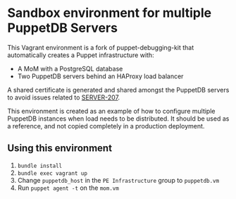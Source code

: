 # Sandbox environment for multiple PuppetDB Servers

This Vagrant environment is a fork of puppet-debugging-kit that automatically
creates a Puppet infrastructure with:

- A MoM with a PostgreSQL database
- Two PuppetDB servers behind an HAProxy load balancer

A shared certificate is generated and shared amongst the PuppetDB servers to
avoid issues related to [SERVER-207](https://tickets.puppetlabs.com/browse/SERVER-207).

This environment is created as an example of how to configure multiple PuppetDB
instances when load needs to be distributed. It should be used as a reference,
and not copied completely in a production deployment.

## Using this environment

1. `bundle install`
1. `bundle exec vagrant up`
1. Change `puppetdb_host` in the `PE Infrastructure` group to `puppetdb.vm`
1. Run `puppet agent -t` on the `mom.vm`
